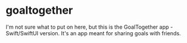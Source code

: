 # goaltogether

I'm not sure what to put on here, but this is the GoalTogether app - Swift/SwiftUI version. It's an app meant for sharing goals with friends.

